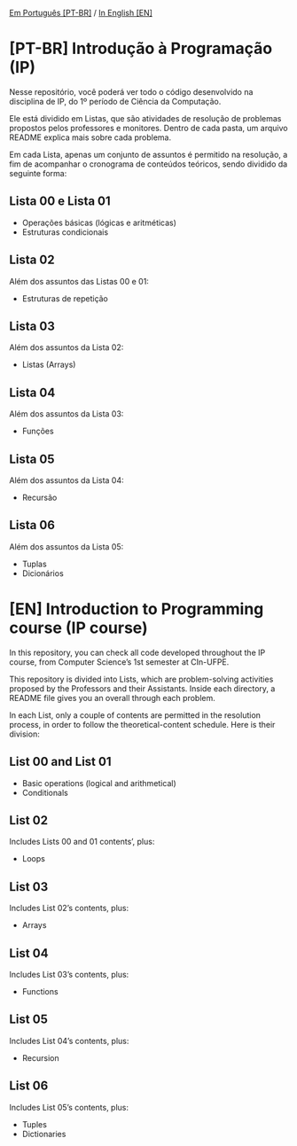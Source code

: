 <a href="#pt-br-introdu%C3%A7%C3%A3o-%C3%A0-programa%C3%A7%C3%A3o-ip">Em Português [PT-BR]</a> / <a href="#en-introduction-to-programming-course-ip-course">In English [EN]</a>

# [PT-BR] Introdução à Programação (IP)
Nesse repositório, você poderá ver todo o código desenvolvido na disciplina de IP, do 1º período de Ciência da Computação.

Ele está dividido em Listas, que são atividades de resolução de problemas propostos pelos professores e monitores. Dentro de cada pasta, um arquivo README explica mais sobre cada problema.

Em cada Lista, apenas um conjunto de assuntos é permitido na resolução, a fim de acompanhar o cronograma de conteúdos teóricos, sendo dividido da seguinte forma:

## Lista 00 e Lista 01
- Operações básicas (lógicas e aritméticas)
- Estruturas condicionais

## Lista 02
Além dos assuntos das Listas 00 e 01:
- Estruturas de repetição

## Lista 03
Além dos assuntos da Lista 02:
- Listas (Arrays)

## Lista 04
Além dos assuntos da Lista 03:
- Funções

## Lista 05
Além dos assuntos da Lista 04:
- Recursão

## Lista 06
Além dos assuntos da Lista 05:
- Tuplas
- Dicionários

# [EN] Introduction to Programming course (IP course)
In this repository, you can check all code developed throughout the IP course, from Computer Science’s 1st semester at CIn-UFPE.

This repository is divided into Lists, which are problem-solving activities proposed by the Professors and their Assistants. Inside each directory, a README file gives you an overall through each problem.

In each List, only a couple of contents are permitted in the resolution process, in order to follow the theoretical-content schedule. Here is their division:

## List 00 and List 01
- Basic operations (logical and arithmetical)
- Conditionals

## List 02
Includes Lists 00 and 01 contents’, plus:
- Loops

## List 03
Includes List 02’s contents, plus:
- Arrays

## List 04
Includes List 03’s contents, plus:
- Functions

## List 05
Includes List 04’s contents, plus:
- Recursion

## List 06
Includes List 05’s contents, plus:
- Tuples
- Dictionaries
